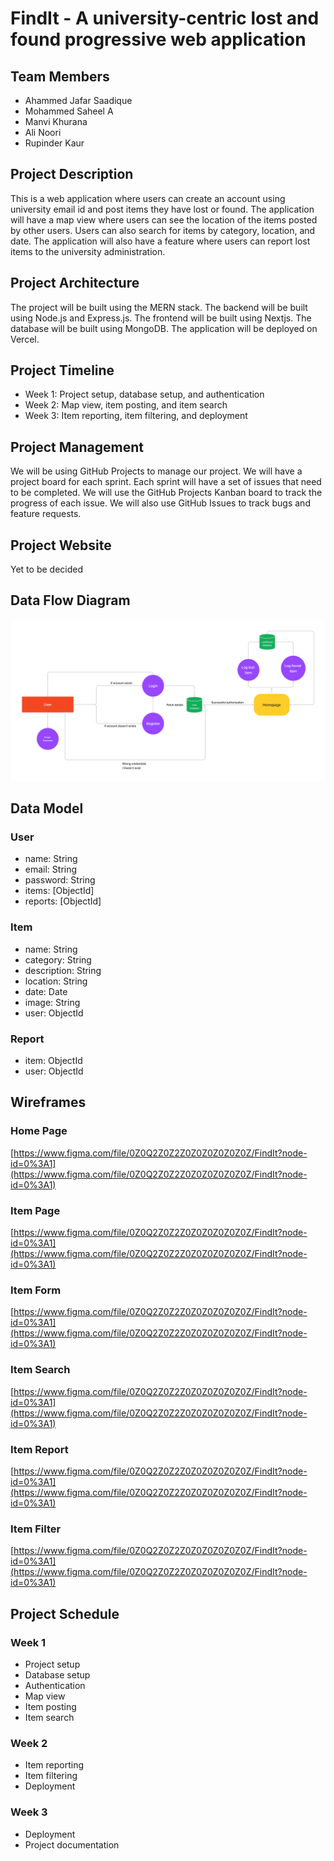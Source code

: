 # FindIt - A university-centric lost and found progressive web application

## Team Members

- Ahammed Jafar Saadique
- Mohammed Saheel A
- Manvi Khurana
- Ali Noori
- Rupinder Kaur

## Project Description

This is a web application where users can create an account using university email id and post items they have lost or found. The application will have a map view where users can see the location of the items posted by other users. Users can also search for items by category, location, and date. The application will also have a feature where users can report lost items to the university administration.

## Project Architecture

The project will be built using the MERN stack. The backend will be built using Node.js and Express.js. The frontend will be built using Nextjs. The database will be built using MongoDB. The application will be deployed on Vercel.

## Project Timeline

- Week 1: Project setup, database setup, and authentication
- Week 2: Map view, item posting, and item search
- Week 3: Item reporting, item filtering, and deployment

## Project Management

We will be using GitHub Projects to manage our project. We will have a project board for each sprint. Each sprint will have a set of issues that need to be completed. We will use the GitHub Projects Kanban board to track the progress of each issue. We will also use GitHub Issues to track bugs and feature requests.

## Project Website

Yet to be decided

## Data Flow Diagram

![Data Flow Diagram](./public/dfd.png)

## Data Model

### User

- name: String
- email: String
- password: String
- items: [ObjectId]
- reports: [ObjectId]

### Item

- name: String
- category: String
- description: String
- location: String
- date: Date
- image: String
- user: ObjectId

### Report

- item: ObjectId
- user: ObjectId

## Wireframes

### Home Page

[https://www.figma.com/file/0Z0Q2Z0Z2Z0Z0Z0Z0Z0Z0Z/FindIt?node-id=0%3A1](https://www.figma.com/file/0Z0Q2Z0Z2Z0Z0Z0Z0Z0Z0Z/FindIt?node-id=0%3A1)

### Item Page

[https://www.figma.com/file/0Z0Q2Z0Z2Z0Z0Z0Z0Z0Z0Z/FindIt?node-id=0%3A1](https://www.figma.com/file/0Z0Q2Z0Z2Z0Z0Z0Z0Z0Z0Z/FindIt?node-id=0%3A1)

### Item Form

[https://www.figma.com/file/0Z0Q2Z0Z2Z0Z0Z0Z0Z0Z0Z/FindIt?node-id=0%3A1](https://www.figma.com/file/0Z0Q2Z0Z2Z0Z0Z0Z0Z0Z0Z/FindIt?node-id=0%3A1)

### Item Search

[https://www.figma.com/file/0Z0Q2Z0Z2Z0Z0Z0Z0Z0Z0Z/FindIt?node-id=0%3A1](https://www.figma.com/file/0Z0Q2Z0Z2Z0Z0Z0Z0Z0Z0Z/FindIt?node-id=0%3A1)

### Item Report

[https://www.figma.com/file/0Z0Q2Z0Z2Z0Z0Z0Z0Z0Z0Z/FindIt?node-id=0%3A1](https://www.figma.com/file/0Z0Q2Z0Z2Z0Z0Z0Z0Z0Z0Z/FindIt?node-id=0%3A1)

### Item Filter

[https://www.figma.com/file/0Z0Q2Z0Z2Z0Z0Z0Z0Z0Z0Z/FindIt?node-id=0%3A1](https://www.figma.com/file/0Z0Q2Z0Z2Z0Z0Z0Z0Z0Z0Z/FindIt?node-id=0%3A1)

## Project Schedule

### Week 1

- Project setup
- Database setup
- Authentication
- Map view
- Item posting
- Item search

### Week 2

- Item reporting
- Item filtering
- Deployment

### Week 3

- Deployment
- Project documentation